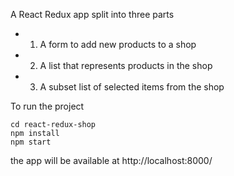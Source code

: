 A React Redux app split into three parts
- 1. A form to add new products to a shop
- 2. A list that represents products in the shop
- 3. A subset list of selected items from the shop

To run the project

```
cd react-redux-shop
npm install
npm start
```

the app will be available at http://localhost:8000/

